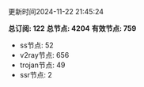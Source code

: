 更新时间2024-11-22 21:45:24

**总订阅: 122**
**总节点: 4204**
**有效节点: 759**
- ss节点: 52
- v2ray节点: 656
- trojan节点: 49
- ssr节点: 2
